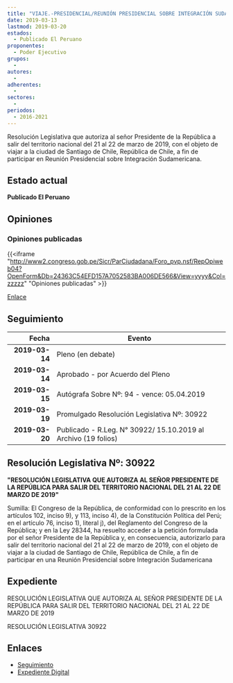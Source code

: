 ```yaml
---
title: "VIAJE.-PRESIDENCIAL/REUNIÓN PRESIDENCIAL SOBRE INTEGRACIÓN SUDAMERICANA"
date: 2019-03-13
lastmod: 2019-03-20
estados: 
  - Publicado El Peruano
proponentes: 
  - Poder Ejecutivo
grupos: 
  - 
autores: 
  - 
adherentes: 
  - 
sectores: 
  - 
periodos: 
  - 2016-2021
---
```


Resolución Legislativa que autoriza al señor Presidente de la República a salir del territorio nacional del 21 al 22 de marzo de 2019, con el objeto de viajar a la ciudad de Santiago de Chile, República de Chile, a fin de participar en Reunión Presidencial sobre Integración Sudamericana.


## Estado actual

**Publicado El Peruano**

## Opiniones

### Opiniones publicadas

{{<iframe "http://www2.congreso.gob.pe/Sicr/ParCiudadana/Foro_pvp.nsf/RepOpiweb04?OpenForm&Db=24363C54EFD157A7052583BA006DE566&View=yyyy&Col=zzzzz" "Opiniones publicadas" >}}

[Enlace](http://www2.congreso.gob.pe/Sicr/ParCiudadana/Foro_pvp.nsf/RepOpiweb04?OpenForm&Db=24363C54EFD157A7052583BA006DE566&View=yyyy&Col=zzzzz)

## Seguimiento

| Fecha | Evento |
|------:|--------|
| **2019-03-14** | Pleno (en debate)|
| **2019-03-14** | Aprobado - por Acuerdo del Pleno|
| **2019-03-15** | Autógrafa Sobre Nº: 94 - vence: 05.04.2019|
| **2019-03-19** | Promulgado Resolución Legislativa Nº: 30922|
| **2019-03-20** | Publicado - R.Leg. N° 30922/ 15.10.2019 al Archivo (19 folios)|

## Resolución Legislativa Nº: 30922

**"RESOLUCIÓN LEGISLATIVA QUE AUTORIZA AL SEÑOR PRESIDENTE DE LA REPÚBLICA PARA SALIR DEL TERRITORIO NACIONAL DEL 21 AL 22 DE MARZO DE 2019"**

Sumilla: El Congreso de la República, de conformidad con lo prescrito en los artículos 102, inciso 9), y 113, inciso 4), de la Constitución Política del Perú; en el artículo 76, inciso 1), literal j), del Reglamento del Congreso de la República; y en la Ley 28344, ha resuelto acceder a la petición formulada por el señor Presidente de la República y, en consecuencia, autorizarlo para salir del territorio nacional del 21 al 22 de marzo de 2019, con el objeto de viajar a la ciudad de Santiago de Chile, República de Chile, a fin de participar en una Reunión Presidencial sobre Integración Sudamericana


## Expediente

RESOLUCIÓN LEGISLATIVA QUE AUTORIZA AL SEÑOR PRESIDENTE DE LA REPÚBLICA PARA SALIR DEL TERRITORIO NACIONAL DEL 21 AL 22 DE MARZO DE 2019

RESOLUCIÓN LEGISLATIVA 30922


## Enlaces 

- [Seguimiento](http://www2.congreso.gob.pe/Sicr/TraDocEstProc/CLProLey2016.nsf/f7fff46988ca05b1052578e100829cc7/2865cee2122de585052583bc007bec45?OpenDocument)
- [Expediente Digital](http://www2.congreso.gob.pe/Sicr/TraDocEstProc/CLProLey2016.nsf/f7fff46988ca05b1052578e100829cc7/2865cee2122de585052583bc007bec45?OpenDocument&Click=05257FB7005EB655.eb71d0cf91d8294e05256cdf006b5706/$Body/0.1C6C)
